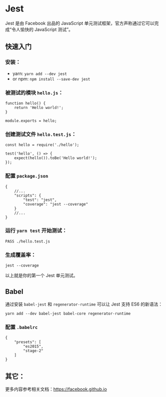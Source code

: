 # Jest
Jest 是由 Facebook 出品的 JavaScript 单元测试框架，官方声称通过它可以完成“令人愉快的 JavaScript 测试”。

## 快速入门

### 安装：

* yarn: `yarn add --dev jest`
* or npm: `npm install --save-dev jest`

### 被测试的模块 `hello.js`：

```
function hello() {
    return 'Hello world!';
}

module.exports = hello;
```

### 创建测试文件 `hello.test.js`：

```
const hello = require('./hello');

test('hello', () => {
    expect(hello()).toBe('Hello world!');
});
```

### 配置 `package.json`

```
{
    //...
    "scripts": {
        "test": "jest",
        "coverage": "jest --coverage"
    }
    //...
}
```

### 运行 `yarn test` 开始测试：

```
PASS ./hello.test.js
```

### 生成覆盖率：

```
jest --coverage
```

以上就是你的第一个 Jest 单元测试。

## Babel
通过安装 `babel-jest` 和 `regenerator-runtime` 可以让 Jest 支持 ES6 的新语法：

```
yarn add --dev babel-jest babel-core regenerator-runtime
```

### 配置 `.babelrc`

```
{
    "presets": [
        "es2015",
        "stage-2"
    ]
}
```

## 其它：
更多内容参考相关文档：https://facebook.github.io